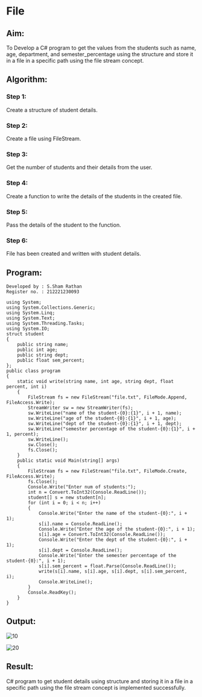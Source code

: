 # File

## Aim:
To Develop a C# program to get the values from the students such as name, age, department, and semester_percentage using the structure and store it in a file in a specific path using the file stream concept.

## Algorithm:
### Step 1:
Create a structure of student details.
### Step 2:
Create a file using FileStream.
### Step 3:
Get the number of students and their details from the user.
### Step 4:
Create a function to write the details of the students in the created file.
### Step 5:
Pass the details of the student to the function.
### Step 6:
File has been created and written with student details.

## Program:
```
Developed by : S.Sham Rathan
Register no. : 212221230093

using System;
using System.Collections.Generic;
using System.Linq;
using System.Text;
using System.Threading.Tasks;
using System.IO;
struct student
{
    public string name;
    public int age;
    public string dept;
    public float sem_percent;
};
public class program
{
    static void write(string name, int age, string dept, float percent, int i)
    {
        FileStream fs = new FileStream("file.txt", FileMode.Append, FileAccess.Write);
        StreamWriter sw = new StreamWriter(fs);
        sw.WriteLine("name of the student-{0}:{1}", i + 1, name);
        sw.WriteLine("age of the student-{0}:{1}", i + 1, age);
        sw.WriteLine("dept of the student-{0}:{1}", i + 1, dept);
        sw.WriteLine("semester percentage of the student-{0}:{1}", i + 1, percent);
        sw.WriteLine();
        sw.Close();
        fs.Close();
    }
    public static void Main(string[] args)
    {
        FileStream fs = new FileStream("file.txt", FileMode.Create, FileAccess.Write);
        fs.Close();
        Console.Write("Enter num of students:");
        int n = Convert.ToInt32(Console.ReadLine());
        student[] s = new student[n];
        for (int i = 0; i < n; i++)
        {
            Console.Write("Enter the name of the student-{0}:", i + 1);
            s[i].name = Console.ReadLine();
            Console.Write("Enter the age of the student-{0}:", i + 1);
            s[i].age = Convert.ToInt32(Console.ReadLine());
            Console.Write("Enter the dept of the student-{0}:", i + 1);
            s[i].dept = Console.ReadLine();
            Console.Write("Enter the semester percentage of the student-{0}:", i + 1);
            s[i].sem_percent = float.Parse(Console.ReadLine());
            write(s[i].name, s[i].age, s[i].dept, s[i].sem_percent, i);
            Console.WriteLine();
        }
        Console.ReadKey();
    }
}  

```
## Output:
![10](https://user-images.githubusercontent.com/93587823/204129777-c44755f7-9170-410c-bd0e-4e5a3f3d3dda.png)

![20](https://user-images.githubusercontent.com/93587823/204129772-65a9dc30-c64c-4fe5-a00d-5927b12c5c5f.png)



## Result:
C# program to get student details using structure and storing it in a file in a specific path using the file stream concept is implemented successfully.
